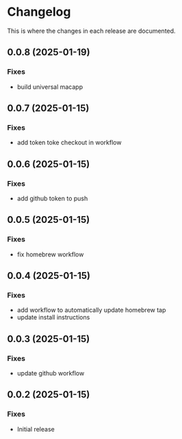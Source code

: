# Changelog

This is where the changes in each release are documented.
## 0.0.8 (2025-01-19)

### Fixes

- build universal macapp

## 0.0.7 (2025-01-15)

### Fixes

- add token toke checkout in workflow

## 0.0.6 (2025-01-15)

### Fixes

- add github token to push

## 0.0.5 (2025-01-15)

### Fixes

- fix homebrew workflow

## 0.0.4 (2025-01-15)

### Fixes

- add workflow to automatically update homebrew tap
- update install instructions

## 0.0.3 (2025-01-15)

### Fixes

- update github workflow

## 0.0.2 (2025-01-15)

### Fixes

- Initial release

